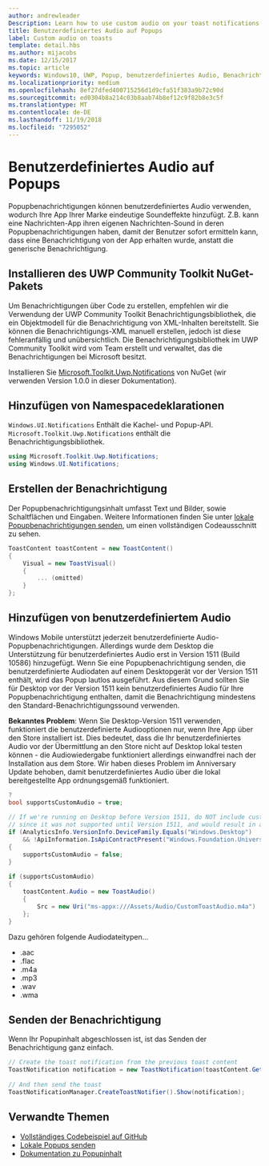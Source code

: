 ```yaml
---
author: andrewleader
Description: Learn how to use custom audio on your toast notifications.
title: Benutzerdefiniertes Audio auf Popups
label: Custom audio on toasts
template: detail.hbs
ms.author: mijacobs
ms.date: 12/15/2017
ms.topic: article
keywords: Windows10, UWP, Popup, benutzerdefiniertes Audio, Benachrichtigungen, Audio, Sound
ms.localizationpriority: medium
ms.openlocfilehash: 8ef27dfed400715256d1d9cfa51f383a9b72c90d
ms.sourcegitcommit: ed0304b8a214c03b8aab74b8ef12c9f82b8e3c5f
ms.translationtype: MT
ms.contentlocale: de-DE
ms.lasthandoff: 11/19/2018
ms.locfileid: "7295052"
---
```

# <a name="custom-audio-on-toasts"></a>Benutzerdefiniertes Audio auf Popups

Popupbenachrichtigungen können benutzerdefiniertes Audio verwenden, wodurch Ihre App Ihrer Marke eindeutige Soundeffekte hinzufügt. Z.B. kann eine Nachrichten-App ihren eigenen Nachrichten-Sound in deren Popupbenachrichtigungen haben, damit der Benutzer sofort ermitteln kann, dass eine Benachrichtigung von der App erhalten wurde, anstatt die generische Benachrichtigung.

## <a name="install-uwp-community-toolkit-nuget-package"></a>Installieren des UWP Community Toolkit NuGet-Pakets

Um Benachrichtigungen über Code zu erstellen, empfehlen wir die Verwendung der UWP Community Toolkit Benachrichtigungsbibliothek, die ein Objektmodell für die Benachrichtigung von XML-Inhalten bereitstellt. Sie können die Benachrichtigungs-XML manuell erstellen, jedoch ist diese fehleranfällig und unübersichtlich. Die Benachrichtigungsbibliothek im UWP Community Toolkit wird vom Team erstellt und verwaltet, das die Benachrichtigungen bei Microsoft besitzt.

Installieren Sie [Microsoft.Toolkit.Uwp.Notifications](https://www.nuget.org/packages/Microsoft.Toolkit.Uwp.Notifications/) von NuGet (wir verwenden Version 1.0.0 in dieser Dokumentation).


## <a name="add-namespace-declarations"></a>Hinzufügen von Namespacedeklarationen

`Windows.UI.Notifications` Enthält die Kachel- und Popup-API. `Microsoft.Toolkit.Uwp.Notifications` enthält die Benachrichtigungsbibliothek.

```csharp
using Microsoft.Toolkit.Uwp.Notifications;
using Windows.UI.Notifications;
```


## <a name="construct-the-notification"></a>Erstellen der Benachrichtigung

Der Popupbenachrichtigungsinhalt umfasst Text und Bilder, sowie Schaltflächen und Eingaben. Weitere Informationen finden Sie unter [lokale Popupbenachrichtigungen senden](send-local-toast.md), um einen vollständigen Codeausschnitt zu sehen.

```csharp
ToastContent toastContent = new ToastContent()
{
    Visual = new ToastVisual()
    {
        ... (omitted)
    }
};
```


## <a name="add-the-custom-audio"></a>Hinzufügen von benutzerdefiniertem Audio

Windows Mobile unterstützt jederzeit benutzerdefinierte Audio-Popupbenachrichtigungen. Allerdings wurde dem Desktop die Unterstützung für benutzerdefiniertes Audio erst in Version 1511 (Build 10586) hinzugefügt. Wenn Sie eine Popupbenachrichtigung senden, die benutzerdefinierte Audiodaten auf einem Desktopgerät vor der Version 1511 enthält, wird das Popup lautlos ausgeführt. Aus diesem Grund sollten Sie für Desktop vor der Version 1511 kein benutzerdefiniertes Audio für Ihre Popupbenachrichtigung enthalten, damit die Benachrichtigung mindestens den Standard-Benachrichtigungssound verwenden.

**Bekanntes Problem**: Wenn Sie Desktop-Version 1511 verwenden, funktioniert die benutzerdefinierte Audiooptionen nur, wenn Ihre App über den Store installiert ist. Dies bedeutet, dass die Ihr benutzerdefiniertes Audio vor der Übermittlung an den Store nicht auf Desktop lokal testen können - die Audiowiedergabe funktioniert allerdings einwandfrei nach der Installation aus dem Store. Wir haben dieses Problem im Anniversary Update behoben, damit benutzerdefiniertes Audio über die lokal bereitgestellte App ordnungsgemäß funktioniert.

```csharp
?
bool supportsCustomAudio = true;
 
// If we're running on Desktop before Version 1511, do NOT include custom audio
// since it was not supported until Version 1511, and would result in a silent toast.
if (AnalyticsInfo.VersionInfo.DeviceFamily.Equals("Windows.Desktop")
    && !ApiInformation.IsApiContractPresent("Windows.Foundation.UniversalApiContract", 2))
{
    supportsCustomAudio = false;
}
 
if (supportsCustomAudio)
{
    toastContent.Audio = new ToastAudio()
    {
        Src = new Uri("ms-appx:///Assets/Audio/CustomToastAudio.m4a")
    };
}
```

Dazu gehören folgende Audiodateitypen...

- .aac
- .flac
- .m4a
- .mp3
- .wav
- .wma


## <a name="send-the-notification"></a>Senden der Benachrichtigung

Wenn Ihr Popupinhalt abgeschlossen ist, ist das Senden der Benachrichtigung ganz einfach.

```csharp
// Create the toast notification from the previous toast content
ToastNotification notification = new ToastNotification(toastContent.GetXml());
             
// And then send the toast
ToastNotificationManager.CreateToastNotifier().Show(notification);
```


## <a name="related-topics"></a>Verwandte Themen

- [Vollständiges Codebeispiel auf GitHub](https://github.com/WindowsNotifications/quickstart-toast-with-custom-audio)
- [Lokale Popups senden](send-local-toast.md)
- [Dokumentation zu Popupinhalt](adaptive-interactive-toasts.md)